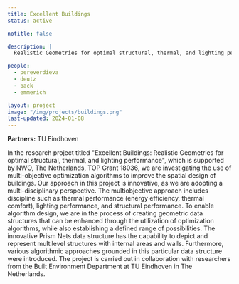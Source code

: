 ```yaml
---
title: Excellent Buildings
status: active

notitle: false

description: |
  Realistic Geometries for optimal structural, thermal, and lighting performance

people:
  - pereverdieva
  - deutz
  - back
  - emmerich

layout: project
image: "/img/projects/buildings.png"
last-updated: 2024-01-08
---
```


**Partners:** TU Eindhoven


In the research project titled "Excellent Buildings: Realistic Geometries for optimal structural, thermal, and lighting performance", which is supported by NWO, The Netherlands, TOP Grant 18036, we are investigating the use of multi-objective optimization algorithms to improve the spatial design of buildings. Our approach in this project is innovative, as we are adopting a multi-disciplinary perspective. The multiobjective approach includes discipline such as thermal performance (energy efficiency, thermal comfort), lighting performance, and structural performance. 
To enable algorithm design, we are in the process of creating geometric data structures that can be enhanced through the utilization of optimization algorithms, while also establishing a defined range of possibilities. The innovative Prism Nets data structure has the capability to depict and represent multilevel structures with internal areas and walls. Furthermore, various algorithmic approaches grounded in this particular data structure were introduced.
The project is carried out in collaboration with researchers from the Built Environment Department at TU Eindhoven in The Netherlands.
